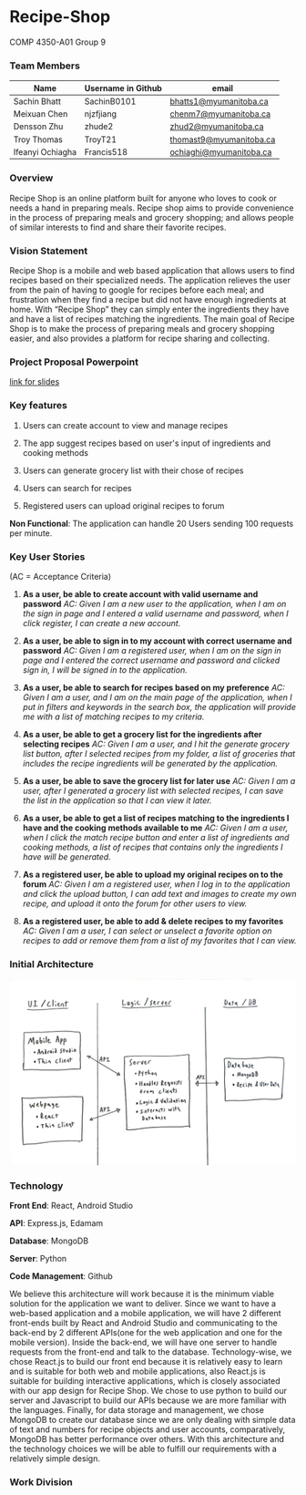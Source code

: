 # Recipe-Shop
COMP 4350-A01 Group 9
### Team Members

| Name | Username in Github  |   email |
|------|---------------------|---------|
| Sachin Bhatt | SachinB0101 | bhatts1@myumanitoba.ca |  
| Meixuan Chen | njzfjiang   | chenm7@myumanitoba.ca  |
| Densson Zhu  | zhude2 | zhud2@myumanitoba.ca |
| Troy Thomas | TroyT21 | thomast9@myumanitoba.ca |
| Ifeanyi Ochiagha | Francis518 |ochiaghi@myumanitoba.ca|

### Overview

Recipe Shop is an online platform built for anyone who loves to cook or needs a hand in preparing meals. Recipe shop aims to provide convenience in the process of preparing meals and grocery shopping; and allows people of similar interests to find and share their favorite recipes.

### Vision Statement
Recipe Shop is a mobile and web based application that allows users to find recipes based on their specialized needs. The application relieves the user from the pain of having to google for recipes before each meal; and frustration when they find a recipe but did not have enough ingredients at home. With “Recipe Shop” they can simply enter the ingredients they have and have a list of recipes matching the ingredients. The main goal of Recipe Shop is to make the process of preparing meals and grocery shopping easier, and also provides a platform for recipe sharing and collecting.

### Project Proposal Powerpoint
[link for slides](https://docs.google.com/presentation/d/1PnpB_A33euk-62a8-xNr9aGnYFOGQPwSr7CioqUJycA/edit#slide=id.g3003bf0c524_0_5)


### Key features
1.  Users can create account to view and manage recipes
    
2.  The app suggest recipes based on user's input of ingredients and cooking methods
    
3.  Users can generate grocery list with their chose of recipes
    
4.  Users can search for recipes
    
5.  Registered users can upload original recipes to forum

**Non Functional**: The application can handle 20 Users sending 100 requests per minute.

### Key User Stories
(AC = Acceptance Criteria)
1. **As a user, be able to create account with valid username and password**
_AC: Given I am a new user to the application, when I am on the sign in page and I entered a valid username and password, when I click register, I can create a new account._


2. **As a user, be able to sign in to my account with correct username and password**
_AC: Given I am a registered user, when I am on the sign in page and I entered the correct username and password and clicked sign in, I will be signed in to the application._


3. **As a user, be able to search for recipes based on my preference**
_AC: Given I am a user, and I am on the main page of the application, when I put in filters and keywords in the search box, the application will provide me with a list of matching recipes to my criteria._


4. **As a user, be able to get a grocery list for the ingredients after selecting recipes**
_AC: Given I am a user, and I hit the generate grocery list button, after I selected recipes from my folder, a list of groceries that includes the recipe ingredients will be generated by the application._


5. **As a user, be able to save the grocery list for later use**
_AC: Given I am a user, after I generated a grocery list with selected recipes, I can save the list in the application so that I can view it later._


6. **As a user, be able to get a list of recipes matching to the ingredients I have and the cooking methods available to me**
_AC: Given I am a user, when I click the match recipe button and enter a list of ingredients and cooking methods, a list of recipes that contains only the ingredients I have will be generated._


7. **As a registered user, be able to upload my original recipes on to the forum**
_AC: Given I am a registered user, when I log in to the application and click the upload button, I can add text and images to create my own recipe, and upload it onto the forum for other users to view._


8. **As a registered user, be able to add & delete recipes to my favorites**
_AC: Given I am a user, I can select or unselect a favorite option on recipes to add or remove them from a list of my favorites that I can view._


### Initial Architecture
![Architecture Diagram](https://github.com/SachinB0101/COMP-4350/blob/main/Documentation/Architecture.jpg)

### Technology
**Front End**: React, Android Studio 

**API**: Express.js, Edamam

**Database**: MongoDB

**Server**: Python

**Code Management**: Github

We believe this architecture will work because it is the minimum viable solution for the application we want to deliver. Since we want to have a web-based application and a mobile application, we will have 2 different front-ends built by React and Android Studio and communicating to the back-end by 2 different APIs(one for the web application and one for the mobile version). Inside the back-end, we will have one server to handle requests from the front-end and talk to the database. Technology-wise, we chose React.js to build our front end because it is relatively easy to learn and is suitable for both web and mobile applications, also React.js is suitable for building interactive applications, which is closely associated with our app design for Recipe Shop. We chose to use python to build our server and Javascript to build our APIs because we are more familiar with the languages. Finally, for data storage and management, we chose MongoDB to create our database since we are only dealing with simple data of text and numbers for recipe objects and user accounts, comparatively, MongoDB has better performance over others. With this architecture and the technology choices we will be able to fulfill our requirements with a relatively simple design.


### Work Division
